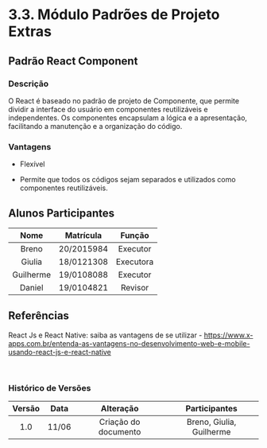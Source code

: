 # 3.3. Módulo Padrões de Projeto Extras

## Padrão React Component

### Descrição

O React é baseado no padrão de projeto de Componente, que permite dividir a interface do usuário em componentes reutilizáveis e independentes. Os componentes encapsulam a lógica e a apresentação, facilitando a manutenção e a organização do código.

### Vantagens
* Flexível

* Permite que todos os códigos sejam separados e utilizados como componentes reutilizáveis. 

## Alunos Participantes

| Nome | Matrícula | Função |
| :--: | :-------: | :----: |
| Breno | 20/2015984 | Executor |
| Giulia | 18/0121308 | Executora |
| Guilherme | 19/0108088 | Executor |
| Daniel | 19/0104821 | Revisor |

## Referências
React Js e React Native: saiba as vantagens de se utilizar - https://www.x-apps.com.br/entenda-as-vantagens-no-desenvolvimento-web-e-mobile-usando-react-js-e-react-native

<br>

### Histórico de Versões

| Versão  |   Data   |                   Alteração                    | Participantes |
| :-----: | :------: | :--------------------------------------------: | :-----------: |
| 1.0 | 11/06 | Criação do documento | Breno, Giulia, Guilherme |